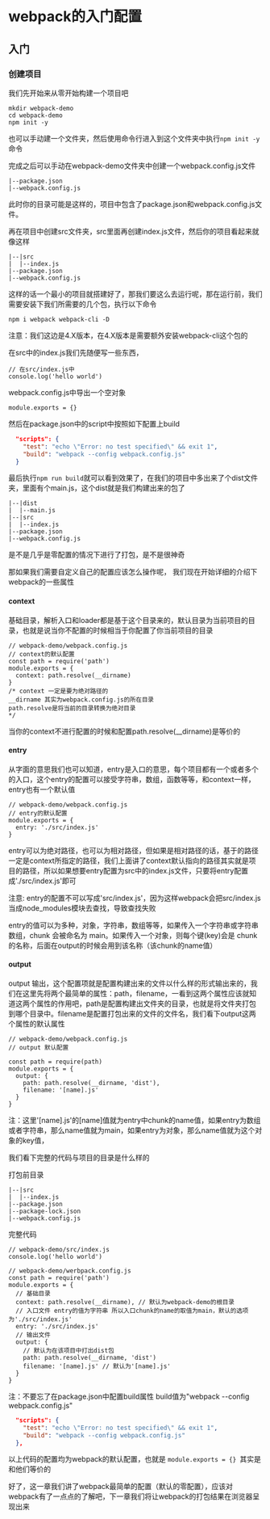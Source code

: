 # webpack的入门配置

## 入门

### 创建项目

我们先开始来从零开始构建一个项目吧
```shell
mkdir webpack-demo
cd webpack-demo
npm init -y
```
也可以手动建一个文件夹，然后使用命令行进入到这个文件夹中执行```npm init -y```命令

完成之后可以手动在webpack-demo文件夹中创建一个webpack.config.js文件
```
|--package.json
|--webpack.config.js
```
此时你的目录可能是这样的，项目中包含了package.json和webpack.config.js文件。

再在项目中创建src文件夹，src里面再创建index.js文件，然后你的项目看起来就像这样
```
|--|src
|  |--index.js
|--package.json
|--webpack.config.js
```
这样的话一个最小的项目就搭建好了，那我们要这么去运行呢，那在运行前，我们需要安装下我们所需要的几个包，执行以下命令
```shell
npm i webpack webpack-cli -D
```
注意：我们这边是4.X版本，在4.X版本是需要额外安装webpack-cli这个包的

在src中的index.js我们先随便写一些东西，
```JS
// 在src/index.js中
console.log('hello world')
```

webpack.config.js中导出一个空对象
```JS
module.exports = {}
```

然后在package.json中的script中按照如下配置上build
```JSON
  "scripts": {
    "test": "echo \"Error: no test specified\" && exit 1",
    "build": "webpack --config webpack.config.js"
  }
```
最后执行```npm run build```就可以看到效果了，在我们的项目中多出来了个dist文件夹，里面有个main.js，这个dist就是我们构建出来的包了
```
|--|dist
|  |--main.js
|--|src
|  |--index.js
|--package.json
|--webpack.config.js
```

是不是几乎是零配置的情况下进行了打包，是不是很神奇

那如果我们需要自定义自己的配置应该怎么操作呢，
我们现在开始详细的介绍下webpack的一些属性


#### context

基础目录，解析入口和loader都是基于这个目录来的，默认目录为当前项目的目录，也就是说当你不配置的时候相当于你配置了你当前项目的目录

```JS
// webpack-demo/webpack.config.js
// context的默认配置
const path = require('path')
module.exports = {
  context: path.resolve(__dirname)
}
/* context 一定是要为绝对路径的
__dirname 其实为webpack.config.js的所在目录
path.resolve是将当前的目录转换为绝对目录
*/
```
当你的context不进行配置的时候和配置path.resolve(__dirname)是等价的

#### entry

从字面的意思我们也可以知道，entry是入口的意思，每个项目都有一个或者多个的入口，这个entry的配置可以接受字符串，数组，函数等等，和context一样，entry也有一个默认值
```JS
// webpack-demo/webpack.config.js
// entry的默认配置
module.exports = {
  entry: './src/index.js'
}
```
entry可以为绝对路径，也可以为相对路径，但如果是相对路径的话，基于的路径一定是context所指定的路径，我们上面讲了context默认指向的路径其实就是项目的路径，所以如果想要entry配置为src中的index.js文件，只要将entry配置成'./src/index.js'即可

注意: entry的配置不可以写成'src/index.js'，因为这样webpack会把src/index.js当成node_modules模块去查找，导致查找失败

entry的值可以为多种，对象，字符串，数组等等，如果传入一个字符串或字符串数组，chunk 会被命名为 main。如果传入一个对象，则每个键(key)会是 chunk 的名称，后面在output的时候会用到该名称（该chunk的name值）

#### output

output 输出，这个配置项就是配置构建出来的文件以什么样的形式输出来的，我们在这里先将两个最简单的属性：path，filename，一看到这两个属性应该就知道这两个属性的作用吧，path是配置构建出文件夹的目录，也就是将文件夹打包到哪个目录中。filename是配置打包出来的文件的文件名，我们看下output这两个属性的默认属性

```JS
// webpack-demo/webpack.config.js
// output 默认配置

const path = require(path)
module.exports = {
  output: {
    path: path.resolve(__dirname, 'dist'),
    filename: '[name].js'
  }
}

```
注：这里'[name].js'的[name]值就为entry中chunk的name值，如果entry为数组或者字符串，那么name值就为main，如果entry为对象，那么name值就为这个对象的key值，

我们看下完整的代码与项目的目录是什么样的

打包前目录
```
|--|src
|  |--index.js
|--package.json
|--package-lock.json
|--webpack.config.js
```

完整代码

```JS
// webpack-demo/src/index.js
console.log('hello world')

// webpack-demo/werbpack.config.js
const path = require('path')
module.exports = {
  // 基础目录
  context: path.resolve(__dirname), // 默认为webpack-demo的根目录
  // 入口文件 entry的值为字符串 所以入口chunk的name的取值为main，默认的选项为'./src/index.js'
  entry: './src/index.js'
  // 输出文件
  output: {
    // 默认为在该项目中打出dist包
    path: path.resolve(__dirname, 'dist')
    filename: '[name].js' // 默认为'[name].js'
  }
}

```
注：不要忘了在package.json中配置build属性 build值为"webpack --config webpack.config.js"
```JSON
  "scripts": {
    "test": "echo \"Error: no test specified\" && exit 1",
    "build": "webpack --config webpack.config.js"
  },
```

以上代码的配置均为webpack的默认配置，也就是
```module.exports = {} ```其实是和他们等价的

好了，这一章我们讲了webpack最简单的配置（默认的零配置），应该对webpack有了一点点的了解吧，下一章我们将让webpack的打包结果在浏览器呈现出来